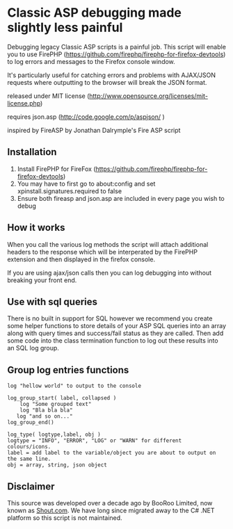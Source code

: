# Classic ASP debugging made slightly less painful

Debugging legacy Classic ASP scripts is a painful job.  This script will enable
you to use FirePHP (https://github.com/firephp/firephp-for-firefox-devtools) to 
log errors and messages to the Firefox console window.

It's particularly useful for catching errors and problems with AJAX/JSON requests
where outputting to the browser will break the JSON format.

released under MIT license (http://www.opensource.org/licenses/mit-license.php)

requires json.asp (http://code.google.com/p/aspjson/ )

inspired by FireASP by Jonathan Dalrymple's Fire ASP script


## Installation

1. Install FirePHP for FireFox (https://github.com/firephp/firephp-for-firefox-devtools)
2. You may have to first go to about:config and set xpinstall.signatures.required to false
3. Ensure both fireasp and json.asp are included in every page you wish to debug

## How it works

When you call the various log methods the script will attach additional headers to the 
response which will be interperated by the FirePHP extension and then displayed in
the firefox console.

If you are using ajax/json calls then you can log debugging into without breaking your 
front end.

## Use with sql queries

There is no built in support for SQL however we recommend you create some helper functions to store details of your ASP SQL queries into an array along with query times and success/fail status as they are called.  Then add some code into the class termination function to log out these results into an SQL log group.

## Group log entries functions

    log "hellow world" to output to the console
    
    log_group_start( label, collapsed )
        log "Some grouped text"
        log "Bla bla bla"
       log "and so on..."
    log_group_end()
    
    log_type( logtype,label, obj )
    logtype = "INFO", "ERROR", "LOG" or "WARN" for different colours/icons.
    label = add label to the variable/object you are about to output on the same line.
    obj = array, string, json object


## Disclaimer
This source was developed over a decade ago by BooRoo Limited, now known as [Shout.com](https://Shout.com).  We have long since migrated away to the C# .NET platform so this script is not maintained.  
